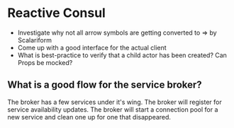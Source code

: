# Reactive Consul

* Investigate why not all arrow symbols are getting converted to ⇒ by Scalariform
* Come up with a good interface for the actual client
* What is best-practice to verify that a child actor has been created? Can Props be mocked?

## What is a good flow for the service broker?

The broker has a few services under it's wing.
The broker will register for service availability updates.
The broker will start a connection pool for a new service and clean one up for one that disappeared.
